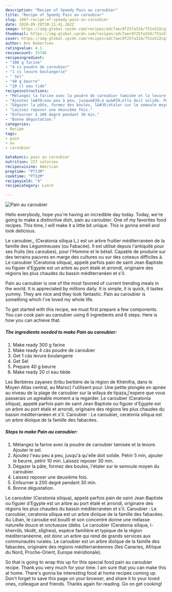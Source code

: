 ```yaml
---
description: "Recipe of Speedy Pain au caroubier"
title: "Recipe of Speedy Pain au caroubier"
slug: 1097-recipe-of-speedy-pain-au-caroubier
date: 2020-09-28T20:11:41.262Z
image: https://img-global.cpcdn.com/recipes/adc7aec9f25fa334/751x532cq70/pain-au-caroubier-photo-principale-de-la-recette.jpg
thumbnail: https://img-global.cpcdn.com/recipes/adc7aec9f25fa334/751x532cq70/pain-au-caroubier-photo-principale-de-la-recette.jpg
cover: https://img-global.cpcdn.com/recipes/adc7aec9f25fa334/751x532cq70/pain-au-caroubier-photo-principale-de-la-recette.jpg
author: Ann Robertson
ratingvalue: 4.1
reviewcount: 35746
recipeingredient:
- "300 g farine"
- "4 cs poudre de caroubier"
- "1 cs levure boulangerie"
- " Sel"
- "40 g beurre"
- "20 cl eau tide"
recipeinstructions:
- "Mélangez la farine avec la poudre de caroubier tamisée et la levure. Ajouter le sel."
- "Ajoutez l&#39;eau peu à peu, jusqu&#39;à qu&#39;elle doit solide. Pétrir 5 min, ajouter le beurre, pétrir 10 min. Laissez reposer 30 min."
- "Dégazer la pâte, formez des boules, l&#39;étaler sur le semoule moyen du caroubier."
- "Laissez reposer une deuxième fois."
- "Enfourner à 200 degré pendant 30 min."
- "Bonne dégustation."
categories:
- Recipe
tags:
- pain
- au
- caroubier

katakunci: pain au caroubier 
nutrition: 227 calories
recipecuisine: American
preptime: "PT13M"
cooktime: "PT32M"
recipeyield: "4"
recipecategory: Lunch

---
```



![Pain au caroubier](https://img-global.cpcdn.com/recipes/adc7aec9f25fa334/751x532cq70/pain-au-caroubier-photo-principale-de-la-recette.jpg)

Hello everybody, hope you're having an incredible day today. Today, we're going to make a distinctive dish, pain au caroubier. One of my favorites food recipes. This time, I will make it a little bit unique. This is gonna smell and look delicious.

Le caroubier,, (Ceratonia siliqua L.) est un arbre fruitier méditerranéen de la famille des Légumineuses (ou Fabacée). Il est utilisé depuis l&#39;antiquité pour ses fruits (les caroubes), pour l&#39;Homme et le bétail. Capable de produire sur des terrains pauvres en marge des cultures ou sur des coteaux difficiles à. Le caroubier (Ceratonia siliqua), appelé parfois pain de saint Jean Baptiste ou figuier d&#39;Egypte est un arbre au port étalé et arrondi, originaire des régions les plus chaudes du bassin méditerranéen et s&#39;il.

Pain au caroubier is one of the most favored of current trending meals in the world. It is appreciated by millions daily. It is simple, it is quick, it tastes yummy. They are nice and they look fantastic. Pain au caroubier is something which I've loved my whole life.


To get started with this recipe, we must first prepare a few components. You can cook pain au caroubier using 6 ingredients and 6 steps. Here is how you can achieve that.

<!--inarticleads1-->

##### The ingredients needed to make Pain au caroubier:

1. Make ready 300 g farine
1. Make ready 4 càs poudre de caroubier
1. Get 1 càs levure boulangerie
1. Get  Sel
1. Prepare 40 g beurre
1. Make ready 20 cl eau tiède


Les Berbères zayanes (tribu berbère de la région de Khénifra, dans le Moyen Atlas central, au Maroc) l&#39;utilisent pour. Une petite plongée en apnée au niveau de la plage de caroubier sur la wilaya de tipaza,j&#39;espere que vous passerais un agréable moment a la regarder. Le caroubier (Ceratonia siliqua), appelé parfois pain de saint Jean Baptiste ou figuier d&#39;Egypte est un arbre au port étalé et arrondi, originaire des régions les plus chaudes du bassin méditerranéen et s&#39;il. Caroubier : Le caroubier, ceratonia siliqua est un arbre dioïque de la famille des fabacées. 

<!--inarticleads2-->

##### Steps to make Pain au caroubier:

1. Mélangez la farine avec la poudre de caroubier tamisée et la levure. Ajouter le sel.
1. Ajoutez l&#39;eau peu à peu, jusqu&#39;à qu&#39;elle doit solide. Pétrir 5 min, ajouter le beurre, pétrir 10 min. Laissez reposer 30 min.
1. Dégazer la pâte, formez des boules, l&#39;étaler sur le semoule moyen du caroubier.
1. Laissez reposer une deuxième fois.
1. Enfourner à 200 degré pendant 30 min.
1. Bonne dégustation.


Le caroubier (Ceratonia siliqua), appelé parfois pain de saint Jean Baptiste ou figuier d&#39;Egypte est un arbre au port étalé et arrondi, originaire des régions les plus chaudes du bassin méditerranéen et s&#39;il. Caroubier : Le caroubier, ceratonia siliqua est un arbre dioïque de la famille des fabacées. Au Liban, le caroube est bouilli et son concentré donne une mélasse naturelle douce et onctueuse (debs. Le caroubier (Ceratonia siliqua, l-kherrôb, tikidit, slîghwa), espèce familière et typique de la région méditerranéenne, est donc un arbre qui rend de grands services aux communautés rurales. Le caroubier est un arbre dioïque de la famille des fabacées, originaire des régions méditerranéennes (îles Canaries, Afrique du Nord, Proche-Orient, Europe méridionale). 

So that is going to wrap this up for this special food pain au caroubier recipe. Thank you very much for your time. I am sure that you can make this at home. There's gonna be interesting food at home recipes coming up. Don't forget to save this page on your browser, and share it to your loved ones, colleague and friends. Thanks again for reading. Go on get cooking!
